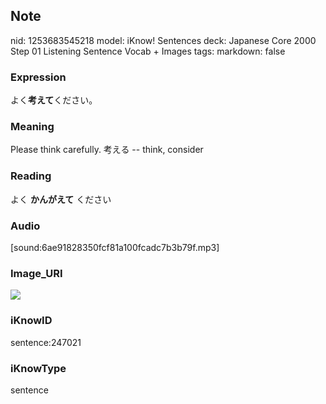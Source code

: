 ## Note
nid: 1253683545218
model: iKnow! Sentences
deck: Japanese Core 2000 Step 01 Listening Sentence Vocab + Images
tags: 
markdown: false

### Expression
<!DOCTYPE html>
<title></title>
よく<b>考えて</b>ください。



### Meaning
Please think carefully.
考える -- think, consider

### Reading
<!DOCTYPE html>
<title></title>
よく <b>かんがえて</b> ください



### Audio
[sound:6ae91828350fcf81a100fcadc7b3b79f.mp3]

### Image_URI
<!DOCTYPE html>
<title></title>
<img src="10726ce9572893070addd078f32ff329.jpg">



### iKnowID
sentence:247021

### iKnowType
sentence
